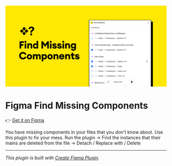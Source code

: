 ![Figma Find Missing Components](https://raw.githubusercontent.com/0xA3K5/figma-plugins/main/plugins/figma-find-components/assets/cover.png)

# Figma Find Missing Components

👉 [Get it on Figma](https://www.figma.com/community/plugin/1311320340932189692/find-missing-components)

You have missing components in your files that you don't know about. Use this plugin to fix your mess.
Run the plugin -> Find the instances that their mains are deleted from the file -> Detach / Replace with / Delete

---

_This plugin is built with [Create Figma Plugin](https://yuanqing.github.io/create-figma-plugin/)._
